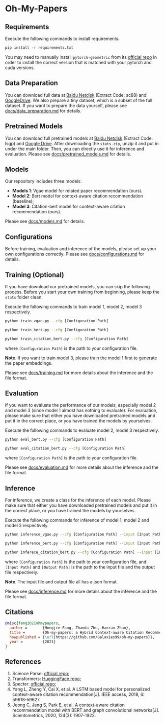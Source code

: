 # Oh-My-Papers

## Requirements

Execute the following commands to install requirements.

```bash
pip install -r requirements.txt
```

You may need to manually install `pytorch-geometric` from its [official repo](https://github.com/rusty1s/pytorch_geometric) in order to install the correct version that is matched with your pytorch and cuda versions.

## Data Preparation

You can download full data at [Baidu Netdisk](https://pan.baidu.com/s/1N4zsWhieluiT3sC0FBASPw) (Extract Code: sc88) and [GoogleDrive](https://drive.google.com/drive/folders/1VJ2vK2OBEvTg_xaXfu8rSZHA-kl0vRS-?usp=sharing). We also prepare a tiny dataset, which is a subset of the full dataset. If you want to prepare the data yourself, please see [docs/data_preparation.md](docs/data_preparation.md) for details.

## Pretrained Models

You can download full pretrained models at [Baidu Netdisk](https://pan.baidu.com/s/1Z9aFGNq8q_tH0Zz_XpHHJg) (Extract Code: lsgp) and [Google Drive](https://drive.google.com/drive/folders/15uJQg9p74EJ8BlbBdpRVbYaE7vw2fITZ?usp=sharing). After downloading the `stats.zip`, unzip it and put in under the main folder. Then, you can directly use it for inference and evaluation. Please see [docs/pretrained_models.md](docs/pretrained_models.md) for details.

## Models

Our repository includes three models:

- **Models 1**: Vgae model for related paper recommendation (ours).
- **Model 2**: Bert model for context-aware citation recommendation (baseline);
- **Model 3**: Citation-bert model for context-aware citation recommendation (ours).

Please see [docs/models.md](docs/configurations.md) for details.

## Configurations

Before training, evaluation and inference of the models, please set up your own configurations correctly. Please see [docs/configurations.md](docs/configurations.md) for details.

## Training (Optional)

If you have download our pretrained models, you can skip the following process. Before you start your own training from beginning, please keep the `stats` folder clean.

Execute the following commands to train model 1, model 2, model 3 respectively.

```bash
python train_vgae.py --cfg [Configuration Path]
```

```bash
python train_bert.py --cfg [Configuration Path]
```

```bash
python train_citation_bert.py --cfg [Configuration Path]
```

where `[Configuration Path]` is the path to your configuration file.

**Note**. If you want to train model 3, please train the model 1 first to generate the paper embeddings.

Please see [docs/training.md](docs/training.md) for more details about the inference and the file format.

## Evaluation

If you want to evaluate the performance of our models, especially model 2 and model 3 (since model 1 almost has nothing to evaluate). For evaluation, please make sure that either you have downloaded pretrained models and put it in the correct place, or you have trained the models by yourselves.

Execute the following commands to evaluate model 2, model 3 respectively.

```bash
python eval_bert.py --cfg [Configuration Path]
```

```bash
python eval_citation_bert.py --cfg [Configuration Path]
```

where `[Configuration Path]` is the path to your configuration file.

Please see [docs/evaluation.md](docs/evaluation.md) for more details about the inference and the file format.

## Inference

For inference, we create a class for the inference of each model. Please make sure that either you have downloaded pretrained models and put it in the correct place, or you have trained the models by yourselves.

Execute the following commands for inference of model 1, model 2 and model 3 respectively.

```bash
python inference_vgae.py --cfg [Configuration Path] --input [Input Path] --output [Output Path]
```

```bash
python inference_bert.py --cfg [Configuration Path] --input [Input Path] --output [Output Path]
```

```bash
python inferece_citation_bert.py --cfg [Configuration Path] --input [Input Path] --output [Output Path]
```

where `[Configuration Path]` is the path to your configuration file, and `[Input Path]` and `[Output Path]` is the path to the input file and the output file respectively.

**Note**. The input file and output file all has a json format.

Please see [docs/inference.md](docs/inference.md) for more details about the inference and the file format.

## Citations

```bibtex
@misc{fang2021ohmypapers,
  author =       {Hongjie Fang, Zhanda Zhu, Haoran Zhao},
  title =        {Oh-my-papers: a Hybrid Context-aware Citation Recommendation System},
  howpublished = {\url{https://github.com/Galaxies99/oh-my-papers}},
  year =         {2021}
}
```

## References

1. Science Parse: [official repo](https://github.com/allenai/science-parse/);
2. Transformers: [HuggingFace repo](https://github.com/huggingface/transformers/);
3. Specter: [official repo](https://github.com/allenai/specter);
4. Yang L, Zheng Y, Cai X, et al. A LSTM based model for personalized context-aware citation recommendation[J]. IEEE access, 2018, 6: 59618-59627.
5. Jeong C, Jang S, Park E, et al. A context-aware citation recommendation model with BERT and graph convolutional networks[J]. Scientometrics, 2020, 124(3): 1907-1922.

